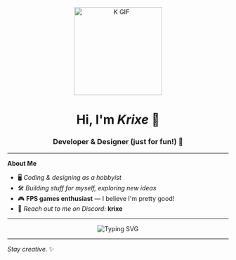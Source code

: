 <!-- Havalı GitHub Profil README'si -->

<div align="center">
  
  <img src="https://media1.giphy.com/media/v1.Y2lkPTc5MGI3NjExbWoxcG80aHkwNmo0N2tkNDRzYjZkczVlZHVwOGx5dTMxYnRtcXNybiZlcD12MV9pbnRlcm5hbF9naWZfYnlfaWQmY3Q9Zw/02x9ewNCONvsr9Pi6f/giphy.gif" width="200" alt="K GIF" />
  
  <h1>Hi, I'm <b><i>Krixe</i></b> 👋</h1>
  <h3>Developer & Designer (just for fun!) 🚀</h3>
</div>

---

**About Me**

- 🖥️ _Coding & designing as a hobbyist_
- 🛠️ _Building stuff for myself, exploring new ideas_
- 🎮 **FPS games enthusiast** — I believe I'm pretty good!  
- 💬 _Reach out to me on Discord:_ **krixe**

---

<div align="center">
  <img src="https://readme-typing-svg.demolab.com?font=Fira+Code&duration=2000&pause=500&color=8A3BF7&multiline=true&width=435&lines=keyboard+enjoyer;im+not+a+proffessional(yet)" alt="Typing SVG" />
  
</div>

---

_Stay creative._ ✨
